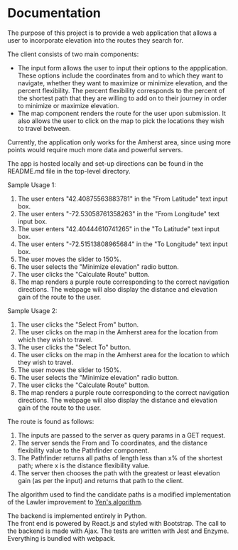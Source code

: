 # Documentation

The purpose of this project is to provide a web application that allows a user to incorporate elevation into the routes they search for.

The client consists of two main components: 

* The input form allows the user to input their options to the appplication. These options include the coordinates from and to which they want to navigate, whether they want to maximize or minimize elevation, and the percent flexibility. The percent flexibility corresponds to the percent of the shortest path that they are willing to add on to their journey in order to minimize or maximize elevation. 
* The map component renders the route for the user upon submission. It also allows the user to click on the map to pick the locations they wish to travel between. 

Currently, the application only works for the Amherst area, since using more points would require much more data and powerful servers.

The app is hosted locally and set-up directions can be found in the README.md file in the top-level directory.

Sample Usage 1:
1. The user enters "42.40875563883781" in the "From Latitude" text input box.
2. The user enters "-72.53058761358263" in the "From Longitude" text input box.
3. The user enters "42.40444610741265" in the "To Latitude" text input box.
4. The user enters "-72.51513808965684" in the "To Longitude" text input box.
5. The user moves the slider to 150%.
6. The user selects the "Minimize elevation" radio button.
7. The user clicks the "Calculate Route" button.
8. The map renders a purple route corresponding to the correct navigation directions. The webpage will also display the distance and elevation gain of the route to the user.

Sample Usage 2:
1. The user clicks the "Select From" button.
2. The user clicks on the map in the Amherst area for the location from which they wish to travel.
3. The user clicks the "Select To" button.
4. The user clicks on the map in the Amherst area for the location to which they wish to travel.
5. The user moves the slider to 150%.
6. The user selects the "Minimize elevation" radio button.
7. The user clicks the "Calculate Route" button.
8. The map renders a purple route corresponding to the correct navigation directions. The webpage will also display the distance and elevation gain of the route to the user.

The route is found as follows:
1. The inputs are passed to the server as query params in a GET request.
2. The server sends the From and To coordinates, and the distance flexibility value to the Pathfinder component.
3. The Pathfinder returns all paths of length less than x% of the shortest path; where x is the distance flexibility value.
4. The server then chooses the path with the greatest or least elevation gain (as per the input) and returns that path to the client.

The algorithm used to find the candidate paths is a modified implementation of the Lawler improvement to [Yen's algorithm](https://en.wikipedia.org/wiki/Yen%27s_algorithm).

The backend is implemented entirely in Python.  
The front end is powered by React.js and styled with Bootstrap. The call to the backend is made with Ajax. The tests are written with Jest and Enzyme. Everything is bundled with webpack.
